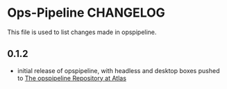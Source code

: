 Ops-Pipeline CHANGELOG
=====================

This file is used to list changes made in opspipeline.

0.1.2
-----
- initial release of opspipeline, with headless and desktop boxes pushed to [The
  opspipeline Repository at Atlas](https://atlas.hashicorp.com/opspipeline)
 
